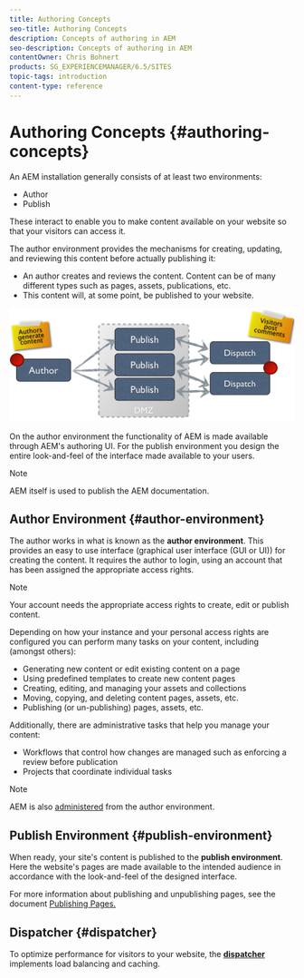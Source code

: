 ```yaml
---
title: Authoring Concepts
seo-title: Authoring Concepts
description: Concepts of authoring in AEM
seo-description: Concepts of authoring in AEM
contentOwner: Chris Bohnert
products: SG_EXPERIENCEMANAGER/6.5/SITES
topic-tags: introduction
content-type: reference
---
```


# Authoring Concepts {#authoring-concepts}

An AEM installation generally consists of at least two environments:

* Author
* Publish

These interact to enable you to make content available on your website so that your visitors can access it.

The author environment provides the mechanisms for creating, updating, and reviewing this content before actually publishing it:

* An author creates and reviews the content. Content can be of many different types such as pages, assets, publications, etc.
* This content will, at some point, be published to your website.

![Diagram of author, publisher, and dispatchers](/help/sites-cloud/authoring/assets/author-publish.png)

On the author environment the functionality of AEM is made available through AEM's authoring UI. For the publish environment you design the entire look-and-feel of the interface made available to your users.

>[!NOTE]
>
>AEM itself is used to publish the AEM documentation.

## Author Environment {#author-environment}

The author works in what is known as the **author environment**. This provides an easy to use interface (graphical user interface (GUI or UI)) for creating the content. It requires the author to login, using an account that has been assigned the appropriate access rights.

>[!NOTE]
>
>Your account needs the appropriate access rights to create, edit or publish content.

Depending on how your instance and your personal access rights are configured you can perform many tasks on your content, including (amongst others):

* Generating new content or edit existing content on a page
* Using predefined templates to create new content pages
* Creating, editing, and managing your assets and collections
* Moving, copying, and deleting content pages, assets, etc.
* Publishing (or un-publishing) pages, assets, etc.

Additionally, there are administrative tasks that help you manage your content:

* Workflows that control how changes are managed such as enforcing a review before publication
* Projects that coordinate individual tasks

>[!NOTE]
>
>AEM is also [administered](/help/sites-cloud/administering/home.md) from the author environment.

## Publish Environment {#publish-environment}

When ready, your site's content is published to the **publish environment**. Here the website's pages are made available to the intended audience in accordance with the look-and-feel of the designed interface.

For more information about publishing and unpublishing pages, see the document [Publishing Pages.](/help/sites-cloud/authoring/fundamentals/publishing-pages.md)

## Dispatcher {#dispatcher}

To optimize performance for visitors to your website, the **[dispatcher](/help/implementing/dispatcher/dispatcher-cloud.md)** implements load balancing and caching.
